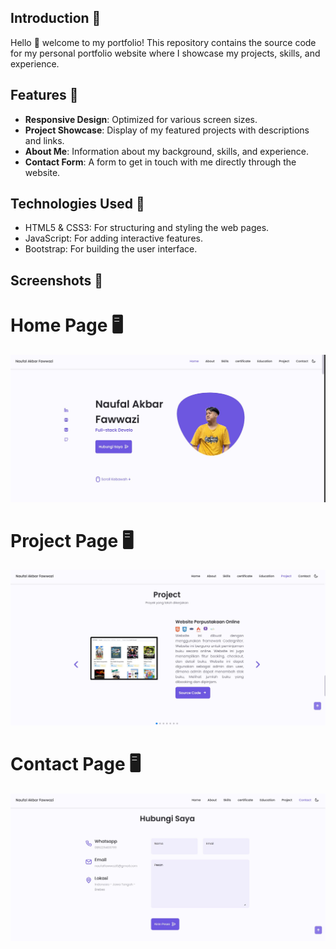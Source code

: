 ## Introduction 🚀
Hello 👋 welcome to my portfolio! This repository contains the source code for my personal portfolio website where I showcase my projects, skills, and experience.

## Features 🚀
- **Responsive Design**: Optimized for various screen sizes.
- **Project Showcase**: Display of my featured projects with descriptions and links.
- **About Me**: Information about my background, skills, and experience.
- **Contact Form**: A form to get in touch with me directly through the website.

## Technologies Used 🚀
- HTML5 & CSS3: For structuring and styling the web pages.
- JavaScript: For adding interactive features.
- Bootstrap: For building the user interface.


## Screenshots 🚀
# Home Page 🖥️
![Home Page](assets/ss/home.jpg)
# Project Page 🖥️
![Projects Page](assets/ss/projek.jpg)
# Contact Page 🖥️
![Contact Page](assets/ss/kontak.jpg)
